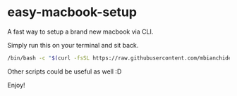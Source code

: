 # easy-macbook-setup
A fast way to setup a brand new macbook via CLI.

Simply run this on your terminal and sit back.

```bash
/bin/bash -c "$(curl -fsSL https://raw.githubusercontent.com/mbianchidev/easy-macbook-setup/main/setup.sh)"
```

Other scripts could be useful as well :D

Enjoy!
